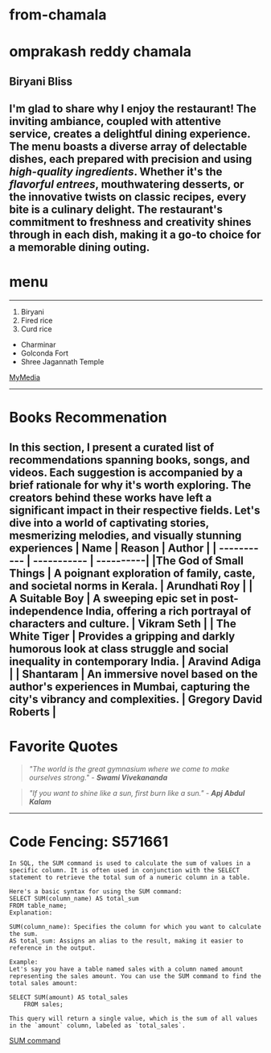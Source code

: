 # from-chamala
# omprakash reddy chamala
## Biryani Bliss
I'm glad to share why I enjoy the restaurant! The inviting ambiance, coupled with attentive service, creates a delightful dining experience.  The menu boasts a diverse array of delectable dishes, each prepared with precision and using *high-quality ingredients*. Whether it's the *flavorful entrees*, mouthwatering desserts, or the innovative twists on classic recipes, every bite is a culinary delight.
 The restaurant's commitment to freshness and creativity shines through in each dish, making it a go-to choice for a memorable dining outing.
 ----
 # menu
 ----
 1. Biryani
 2. Fired rice
 3. Curd rice

 * Charminar
 * Golconda Fort
 * Shree Jagannath Temple

[MyMedia](https://github.com/chamalaomprakashreddy/from-chamala/blob/main/MyMedia.md)

-------
# Books Recommenation 
In this section, I present a curated list of recommendations spanning books, songs, and videos. Each suggestion is accompanied by a brief rationale for why it's worth exploring. The creators behind these works have left a significant impact in their respective fields. Let's dive into a world of captivating stories, mesmerizing melodies, and visually stunning experiences
| Name | Reason | Author | 
| ----------- | ----------- | ----------|
|The God of Small Things | A poignant exploration of family, caste, and societal norms in Kerala. | Arundhati Roy |
| A Suitable Boy | A sweeping epic set in post-independence India, offering a rich portrayal of characters and culture. | Vikram Seth |
| The White Tiger | Provides a gripping and darkly humorous look at class struggle and social inequality in contemporary India. | Aravind Adiga |
| Shantaram | An immersive novel based on the author's experiences in Mumbai, capturing the city's vibrancy and complexities. | Gregory David Roberts |
---------
# Favorite Quotes
> *"The world is the great gymnasium where we come to make ourselves strong."*
> \- ***Swami Vivekananda***

> *"If you want to shine like a sun, first burn like a sun."*
> \- ***Apj Abdul Kalam***
--------
# Code Fencing: S571661
```
In SQL, the SUM command is used to calculate the sum of values in a specific column. It is often used in conjunction with the SELECT statement to retrieve the total sum of a numeric column in a table.

Here's a basic syntax for using the SUM command:
SELECT SUM(column_name) AS total_sum
FROM table_name;
Explanation:

SUM(column_name): Specifies the column for which you want to calculate the sum.
AS total_sum: Assigns an alias to the result, making it easier to reference in the output.

Example:
Let's say you have a table named sales with a column named amount representing the sales amount. You can use the SUM command to find the total sales amount:

SELECT SUM(amount) AS total_sales
    FROM sales;

This query will return a single value, which is the sum of all values in the `amount` column, labeled as `total_sales`.
```
[SUM command](https://code.pieces.app/collections/sql)


